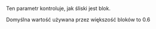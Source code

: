 Ten parametr kontroluje, jak śliski jest blok.

Domyślna wartość używana przez większość bloków to 0.6